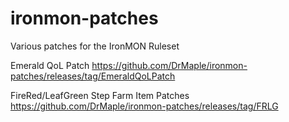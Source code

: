 # ironmon-patches
Various patches for the IronMON Ruleset 

Emerald QoL Patch
https://github.com/DrMaple/ironmon-patches/releases/tag/EmeraldQoLPatch  

FireRed/LeafGreen Step Farm Item Patches
https://github.com/DrMaple/ironmon-patches/releases/tag/FRLG
